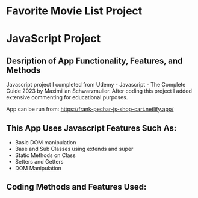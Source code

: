 # Favorite Movie List Project
# JavaScript Project
## Desription of App Functionality, Features, and Methods

Javascript project I completed from Udemy - Javascript - The Complete Guide 2023 by Maximilian Schwarzmuller. After coding this project I added extensive commenting for educational purposes.

App can be run from: https://frank-pechar-js-shop-cart.netlify.app/

## This App Uses Javascript Features Such As:

- Basic DOM manipulation
- Base and Sub Classes using extends and super
- Static Methods on Class
- Setters and Getters
- DOM Manipulation

## Coding Methods and Features Used:
